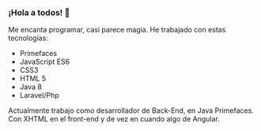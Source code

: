 ### ¡Hola a todos! 👋
Me encanta programar, casi parece magia.
He trabajado con estas tecnologías:
- Primefaces
- JavaScript ES6
- CSS3
- HTML 5
- Java 8
- Laravel/Php

Actualmente trabajo como desarrollador de Back-End, en Java Primefaces. Con XHTML en el front-end y de vez en cuando algo de Angular.

<!--
**JuanRobles2164/JuanRobles2164** is a ✨ _special_ ✨ repository because its `README.md` (this file) appears on your GitHub profile.

Here are some ideas to get you started:

- 🔭 I’m currently working on ...
- 🌱 I’m currently learning ...
- 👯 I’m looking to collaborate on ...
- 🤔 I’m looking for help with ...
- 💬 Ask me about ...
- 📫 How to reach me: ...
- 😄 Pronouns: ...
- ⚡ Fun fact: ...
-->

